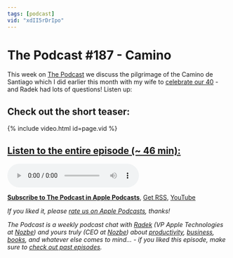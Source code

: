 ```yaml
---
tags: [podcast]
vid: "xdII5rDrIpo"
---
```


# The Podcast #187 - Camino

This week on [The Podcast][p] we discuss the pilgrimage of the Camino de Santiago which I did earlier this month with my wife to [celebrate our 40](https://sliwinski.com/forty) - and Radek had lots of questions! Listen up:

<!--More-->

## Check out the short teaser:

{% include video.html id=page.vid %}

## [Listen to the entire episode (~ 46 min):][e]

<audio controls>
<source src="https://files.nozbe.com/podcast/187.mp3" type="audio/mpeg">
</audio>

**[Subscribe to The Podcast in Apple Podcasts][i]**, [Get RSS][rss], [YouTube][y]

*If you liked it, please [rate us on Apple Podcasts][i], thanks!*

*The Podcast is a weekly podcast chat with [Radek][r] (VP Apple Technologies at [Nozbe][n]) and yours truly (CEO at [Nozbe][n]) about [productivity](/tag/productivity), [business](/tag/business), [books](/tag/books), and whatever else comes to mind... - if you liked this episode, make sure to [check out past episodes](/tag/podcast).*

[y]: https://www.youtube.com/channel/UCkWk8xKe3pq_87io7CXBCgQ
[rss]: https://thepodcast.fm/episodes?format=RSS
[e]: https://thepodcast.fm/episodes/187

[p]: https://thepodcast.fm/
[n]: https://nozbe.com/
[r]: https://radex.io/
[i]: https://itunes.apple.com/podcast/the-podcast/id1012329770
[o]: https://ipadonly.com

[pm]: http://productivemag.com/